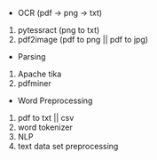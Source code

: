 - OCR (pdf -> png -> txt)
1. pytessract (png to txt)
2. pdf2image (pdf to png || pdf to jpg)

- Parsing
1. Apache tika
2. pdfminer

- Word Preprocessing
1. pdf to txt || csv
2. word tokenizer
3. NLP
4. text data set preprocessing
